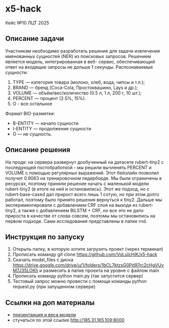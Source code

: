 # x5-hack
Кейс №10 ЛЦТ 2025


## Описание задачи
Участникам необходимо разработать решение для задачи извлечения именованных сущностей (NER) из поисковых запросов. Решением является модель, интегрированная в веб- сервис, обеспечивающий ответ на входящие запросы не дольше 1 секунды.
Распознаваемые сущности:
1. TYPE — категория товара (молоко, хлеб, вода, чипсы и т.п.);
2. BRAND — бренд (Coca-Cola, Простоквашино, Lays и др.);
3. VOLUME — объём/вес/количество (0.5 л, 1 л, 200 г, 10 шт.);
4. PERCENT — процент (2.5%, 15%).
5. O - все остальное

Формат BIO-разметки:
- B-ENTITY — начало сущности
- I-ENTITY — продолжение сущности
- O — не сущность.

## Описание решения
На проде: на сервера развернут дообученный на датасете rubert-tiny2 с последующей постобработкой - мы решили вычленять PERCENT и VOLUME с помощью регулярных выражений. Этот бейзлайн позволил получит 0.9063 на тренировочном лидерборде. 
Мы были ограничены в ресурсах, поэтому приняли решение начать с маленькой модели rubert-tiny2 (в итоге на ней и остановились). Этот же подход, но с rubert-base-cased дал прирост всего лишь 1 сотую, но при этом долго работал, поэтому было принято решения вернуться к tiny2.
Дальше мы экспериментировали с добавлением CRF слоя на выходи из rubert-tiny2, а также с добавлением BiLSTM + CRF, но все это не дало прироста в качестве от слова совсем, поэтомы мы остановились на первом подходе. Сами исследования представлены в папке rnd.

## Инструкция по запуску
1. Открыть папку, в которую хотите загрузить проект (через терминал)
2. Прописать команду git clone https://github.com/VoLuIcHiK/x5-hack
3. Скачать model_files с диска https://drive.google.com/drive/u/1/folders/1bCL7ktzsG0Pd97rc2cHgVUvM7J35LOKh и размесить в папке проекта на уровне с файлом main
4. Прописать команду python main.py (так запустится сервер)
5. Тестовый запрос можно провести с помощи команды python request.py (при запущенном сервере)


## Ссылки на доп материалы
- [презентаиция и веса модели](https://drive.google.com/drive/u/1/folders/1bCL7ktzsG0Pd97rc2cHgVUvM7J35LOKh)
- стучаться по этой ссылке http://185.31.165.109:8000
